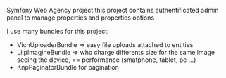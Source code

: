 Symfony Web Agency project
this project contains authentificated admin panel to manage properties and properties options

I use many bundles for this project:

- VichUploaderBundle => easy file uploads attached to entities
- LiipImagineBundle => who charge differents size for the same image seeing the device, == performance (smatphone, tablet, pc ...)
- KnpPaginatorBundle for pagination